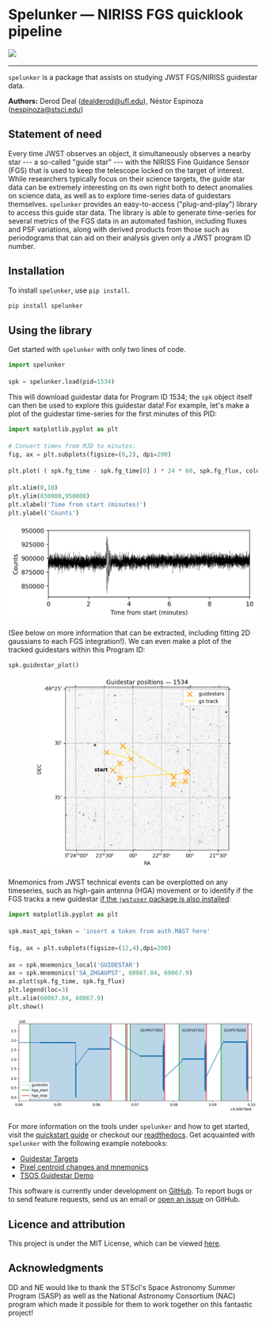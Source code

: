 # Spelunker — NIRISS FGS quicklook pipeline 

![](https://github.com/GalagaBits/JWST-FGS-Spelunker/blob/main/spelunker.png)

-------------------------------------------------------------------------------------

`spelunker` is a package that assists on studying JWST FGS/NIRISS guidestar data.

**Authors:** Derod Deal (dealderod@ufl.edu), Néstor Espinoza (nespinoza@stsci.edu)

## Statement of need

Every time JWST observes an object, it simultaneously observes a nearby star --- a so-called "guide star" --- with the NIRISS Fine Guidance Sensor (FGS) that is used to keep the telescope locked on the target of interest. While researchers typically focus on their science targets, the guide star data can be extremely interesting on its own right both to detect anomalies on science data, as well as to explore time-series data of guidestars themselves. `spelunker` provides an easy-to-access ("plug-and-play") library to access this guide star data. The library is able to generate time-series for several metrics of the FGS data in an automated fashion, including fluxes and PSF variations, along with derived products from those such as periodograms that can aid on their analysis given only a JWST program ID number.

## Installation

To install `spelunker`, use `pip install`.

```bash
pip install spelunker
```

## Using the library

Get started with `spelunker` with only two lines of code.

```python
import spelunker

spk = spelunker.load(pid=1534)
```
This will download guidestar data for Program ID 1534; the `spk` object itself can then be used to explore this guidestar data! For example, let's make a plot of the guidestar time-series for the first minutes of this PID:

```python
import matplotlib.pyplot as plt

# Convert times from MJD to minutes:
fig, ax = plt.subplots(figsize=(6,2), dpi=200)

plt.plot( ( spk.fg_time - spk.fg_time[0] ) * 24 * 60, spk.fg_flux, color='black', linewidth=0.2 )

plt.xlim(0,10)
plt.ylim(830000,950000)
plt.xlabel('Time from start (minutes)')
plt.ylabel('Counts')

```
<p align='center'>
    <img src="plots/timeseries.png"  width=100% height=80%>
</p>

(See below on more information that can be extracted, including fitting 2D gaussians to each FGS integration!). We can even make a plot of the tracked guidestars within this Program ID:

```python
spk.guidestar_plot()
```
<p align='center'>
    <img src="https://github.com/GalagaBits/JWST-FGS-Spelunker/blob/main/plots/guidestar_positions.png"  width=80% height=80%>
</p>

Mnemonics from JWST technical events can be overplotted on any timeseries, such as high-gain antenna (HGA) movement or to identify if the FGS tracks a new guidestar [if the `jwstuser` package is also installed](https://github.com/spacetelescope/jwstuser/):

```python
import matplotlib.pyplot as plt

spk.mast_api_token = 'insert a token from auth.MAST here'

fig, ax = plt.subplots(figsize=(12,4),dpi=200)

ax = spk.mnemonics_local('GUIDESTAR')
ax = spk.mnemonics('SA_ZHGAUPST', 60067.84, 60067.9) 
ax.plot(spk.fg_time, spk.fg_flux)
plt.legend(loc=3)
plt.xlim(60067.84, 60067.9)
plt.show()
```
<img src="https://github.com/GalagaBits/JWST-FGS-Spelunker/blob/main/plots/mnemonics.png">

For more information on the tools under `spelunker` and how to get started, visit the [quickstart guide](https://github.com/GalagaBits/JWST-FGS-Spelunker/blob/main/notebooks/fgs-spelunker_quickstart.ipynb) or checkout our [readthedocs](https://jwst-fgs-spelunker.readthedocs.io). Get acquainted with `spelunker` with the following example notebooks:

- [Guidestar Targets](https://github.com/GalagaBits/JWST-FGS-Spelunker/blob/main/notebooks/examples/guidestar_targets.ipynb)
- [Pixel centroid changes and mnemonics](https://github.com/GalagaBits/JWST-FGS-Spelunker/blob/main/notebooks/examples/pixel_centroid_mnemonics.ipynb)
- [TSOS Guidestar Demo](https://github.com/GalagaBits/JWST-FGS-Spelunker/blob/main/notebooks/fgs-spelunker-and-tsos.ipynb)

This software is currently under development on [GitHub](https://github.com). To report bugs or to send feature requests, send us an email or [open an issue](https://github.com/GalagaBits/JWST-FGS-Spelunker/issues) on GitHub.

## Licence and attribution

This project is under the MIT License, which can be viewed [here](https://github.com/GalagaBits/JWST-FGS-Spelunker/blob/main/LICENSE).

## Acknowledgments

DD and NE would like to thank the STScI's Space Astronomy Summer Program (SASP) as well as the National Astronomy Consortium (NAC) program which made it possible for them to work together on this fantastic project!